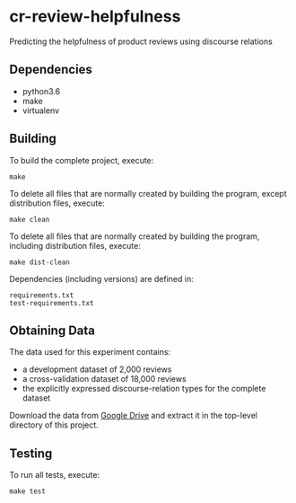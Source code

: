 # cr-review-helpfulness

Predicting the helpfulness of product reviews using discourse relations

Dependencies
------------

* python3.6
* make
* virtualenv

Building
--------

To build the complete project, execute:

    make

To delete all files that are normally created by building the program, except
distribution files, execute:

    make clean

To delete all files that are normally created by building the program,
including distribution files, execute:

    make dist-clean

Dependencies (including versions) are defined in:

	requirements.txt
	test-requirements.txt

Obtaining Data
--------------

The data used for this experiment contains:

* a development dataset of 2,000 reviews
* a cross-validation dataset of 18,000 reviews
* the explicitly expressed discourse-relation types for the complete dataset

Download the data from [Google Drive](https://drive.google.com/open?id=0B4FHGozCmQFEQkJmeWFTeUJKVEE) and extract it in the top-level directory of this project.

Testing
-------

To run all tests, execute:

	make test
